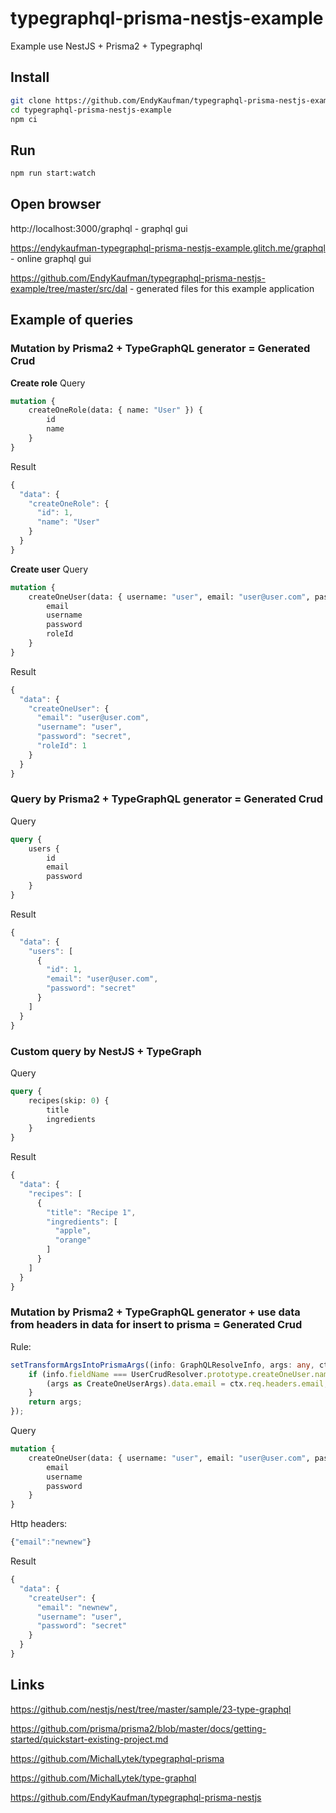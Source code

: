 # typegraphql-prisma-nestjs-example

Example use NestJS + Prisma2 + Typegraphql

## Install

```bash
git clone https://github.com/EndyKaufman/typegraphql-prisma-nestjs-example.git
cd typegraphql-prisma-nestjs-example
npm ci
```

## Run

```bash
npm run start:watch
```

## Open browser

http://localhost:3000/graphql - graphql gui

https://endykaufman-typegraphql-prisma-nestjs-example.glitch.me/graphql - online graphql gui

https://github.com/EndyKaufman/typegraphql-prisma-nestjs-example/tree/master/src/dal - generated files for this example application

## Example of queries

### Mutation by Prisma2 + TypeGraphQL generator = Generated Crud

**Create role**
Query

```graphql
mutation {
    createOneRole(data: { name: "User" }) {
        id
        name
    }
}
```

Result

```js
{
  "data": {
    "createOneRole": {
      "id": 1,
      "name": "User"
    }
  }
}
```

**Create user**
Query

```graphql
mutation {
    createOneUser(data: { username: "user", email: "user@user.com", password: "secret", Role: { connect: { id: 1 } } }) {
        email
        username
        password
        roleId
    }
}
```

Result

```js
{
  "data": {
    "createOneUser": {
      "email": "user@user.com",
      "username": "user",
      "password": "secret",
      "roleId": 1
    }
  }
}
```

### Query by Prisma2 + TypeGraphQL generator = Generated Crud

Query

```graphql
query {
    users {
        id
        email
        password
    }
}
```

Result

```js
{
  "data": {
    "users": [
      {
        "id": 1,
        "email": "user@user.com",
        "password": "secret"
      }
    ]
  }
}
```

### Custom query by NestJS + TypeGraph

Query

```graphql
query {
    recipes(skip: 0) {
        title
        ingredients
    }
}
```

Result

```js
{
  "data": {
    "recipes": [
      {
        "title": "Recipe 1",
        "ingredients": [
          "apple",
          "orange"
        ]
      }
    ]
  }
}
```

### Mutation by Prisma2 + TypeGraphQL generator + use data from headers in data for insert to prisma = Generated Crud

Rule:

```ts
setTransformArgsIntoPrismaArgs((info: GraphQLResolveInfo, args: any, ctx: any) => {
    if (info.fieldName === UserCrudResolver.prototype.createOneUser.name && ctx.req.headers.email) {
        (args as CreateOneUserArgs).data.email = ctx.req.headers.email;
    }
    return args;
});
```

Query

```graphql
mutation {
    createOneUser(data: { username: "user", email: "user@user.com", password: "secret" }) {
        email
        username
        password
    }
}
```

Http headers:

```js
{"email":"newnew"}
```

Result

```js
{
  "data": {
    "createUser": {
      "email": "newnew",
      "username": "user",
      "password": "secret"
    }
  }
}
```

## Links

https://github.com/nestjs/nest/tree/master/sample/23-type-graphql

https://github.com/prisma/prisma2/blob/master/docs/getting-started/quickstart-existing-project.md

https://github.com/MichalLytek/typegraphql-prisma

https://github.com/MichalLytek/type-graphql

https://github.com/EndyKaufman/typegraphql-prisma-nestjs
